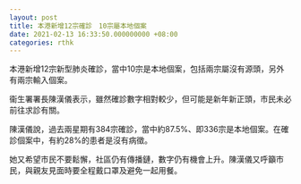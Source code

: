 ```yaml
---
layout: post
title: 本港新增12宗確診　10宗屬本地個案
date: 2021-02-13 16:33:50.000000000 +08:00
categories: rthk
---
```


本港新增12宗新型肺炎確診，當中10宗是本地個案，包括兩宗屬沒有源頭，另外有兩宗輸入個案。

衞生署署長陳漢儀表示，雖然確診數字相對較少，但可能是新年新正頭，市民未必前往求診有關。

陳漢儀說，過去兩星期有384宗確診，當中約87.5%、即336宗是本地個案。在確診個案中，有約28%的患者是沒有病徵。

她又希望市民不要鬆懈，社區仍有傳播鏈，數字仍有機會上升。陳漢儀又呼籲市民，與親友見面時要全程戴口罩及避免一起用餐。
